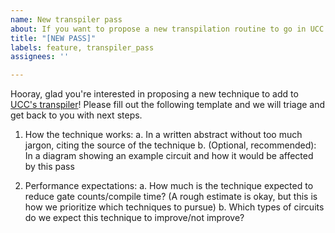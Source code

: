 ```yaml
---
name: New transpiler pass
about: If you want to propose a new transpilation routine to go in UCC
title: "[NEW PASS]"
labels: feature, transpiler_pass
assignees: ''

---
```


Hooray, glad you're interested in proposing a new technique to add to [UCC's transpiler](https://github.com/unitaryfund/ucc/blob/main/ucc/transpilers/ucc_defaults.py)!
Please fill out the following template and we will triage and get back to you with next steps. 

1. How the technique works:
    a. In a written abstract without too much jargon, citing the source of the technique
    b. (Optional, recommended): In a diagram showing an example circuit and how it would be affected by this pass

2. Performance expectations:
    a. How much is the technique expected to reduce gate counts/compile time?
        (A rough estimate is okay, but this is how we prioritize which techniques to pursue)
    b. Which types of circuits do we expect this technique to improve/not improve?
